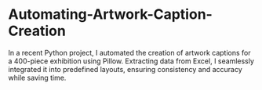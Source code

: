 # Automating-Artwork-Caption-Creation
In a recent Python project, I automated the creation of artwork captions for a 400-piece exhibition using Pillow. Extracting data from Excel, I seamlessly integrated it into predefined layouts, ensuring consistency and accuracy while saving time.
